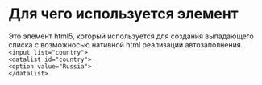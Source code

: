 # Для чего используется элемент <datalist>?

Это элемент html5, который используется для создания выпадающего списка с возможносью нативной html реализации автозаполнения.
`<input list="country">`<br>
`<datalist id="country">`<br>
`<option value="Russia">`<br>
`</datalist>`